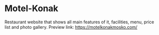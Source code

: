 # Motel-Konak

Restaurant website that shows all main features of it, facilities, menu, price list and photo gallery.
Preview link: https://motelkonakmosko.com/
